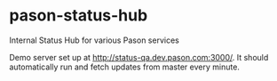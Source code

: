 # pason-status-hub
Internal Status Hub for various Pason services

Demo server set up at http://status-qa.dev.pason.com:3000/. It should automatically run and fetch updates from master every minute.
